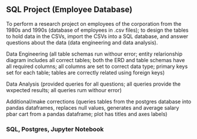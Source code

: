 ## SQL Project (Employee Database)


   To perform a research project on employees of the corporation from the 1980s and 1990s (database of employees in .csv files); to design the tables to hold data in the CSVs, import the CSVs into a SQL database, and answer questions about the data (data engineering and data analysis). 

Data Engineering (all table schemas run withour error; entity relarionship diagram includes all correct tables; both the ERD and table schemas have all required columns; all columns are set to correct data type; primary keys set for each table; tables are correctly related using foreign keys)

Data Analysis (provided queries for all questions; all queries provide the wxpected results; all queries rum withour error)

Additional/make corrections (queries tables from the postgres database into pandas dataframes, replaces null values, generates and average salary pbar cart from a pandas dataframe; plot has titles and axes labels)

###  SQL, Postgres, Jupyter Notebook

